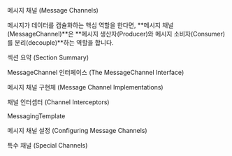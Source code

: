메시지 채널 (Message Channels)

메시지가 데이터를 캡슐화하는 핵심 역할을 한다면, **메시지 채널(MessageChannel)**은 **메시지 생산자(Producer)와 메시지 소비자(Consumer)를 분리(decouple)**하는 역할을 합니다.

섹션 요약 (Section Summary)

MessageChannel 인터페이스 (The MessageChannel Interface)

메시지 채널 구현체 (Message Channel Implementations)

채널 인터셉터 (Channel Interceptors)

MessagingTemplate

메시지 채널 설정 (Configuring Message Channels)

특수 채널 (Special Channels)